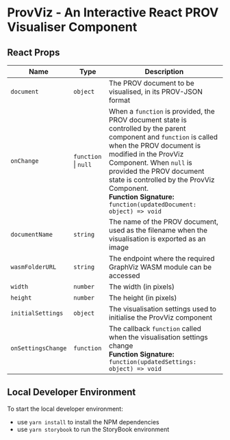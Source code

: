 # ProvViz - An Interactive React PROV Visualiser Component


## React Props

| Name | Type | Description |
| --- | --- | --- |
| `document` | `object` | The PROV document to be visualised, in its PROV-JSON format |
| `onChange` | `function` \| `null` | When a `function` is provided, the PROV document state is controlled by the parent component and `function` is called when the PROV document is modified in the ProvViz Component. When `null` is provided the PROV document state is controlled by the ProvViz Component.<br />**Function Signature:**<br />`function(updatedDocument: object) => void`  |
| `documentName` | `string` | The name of the PROV document, used as the filename when the visualisation is exported as an image |
| `wasmFolderURL` | `string` | The endpoint where the required GraphViz WASM module can be accessed |
| `width` | `number` | The width (in pixels) |
| `height` | `number` | The height (in pixels) |
| `initialSettings` | `object` | The visualisation settings used to initialise the ProvViz component |
| `onSettingsChange` | `function` | The callback `function` called when the visualisation settings change<br />**Function Signature:**<br />`function(updatedSettings: object) => void` |

## Local Developer Environment

To start the local developer environment:
- use `yarn install` to install the NPM dependencies
- use `yarn storybook` to run the StoryBook environment

